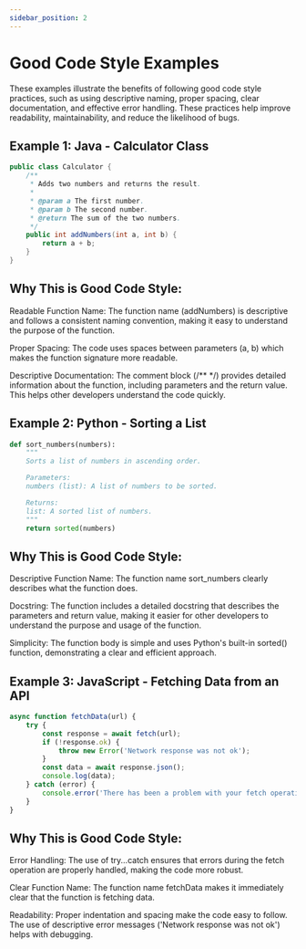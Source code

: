 ```yaml
---
sidebar_position: 2
---
```


# Good Code Style Examples
These examples illustrate the benefits of following good code style practices, such as using descriptive naming, proper spacing, clear documentation, and effective error handling. These practices help improve readability, maintainability, and reduce the likelihood of bugs.

## Example 1: Java - Calculator Class

```java
public class Calculator {
    /**
     * Adds two numbers and returns the result.
     *
     * @param a The first number.
     * @param b The second number.
     * @return The sum of the two numbers.
     */
    public int addNumbers(int a, int b) {
        return a + b;
    }
}
```

## Why This is Good Code Style:

Readable Function Name: The function name (addNumbers) is descriptive and follows a consistent naming convention, making it easy to understand the purpose of the function.

Proper Spacing: The code uses spaces between parameters (a, b) which makes the function signature more readable.

Descriptive Documentation: The comment block (/** */) provides detailed information about the function, including parameters and the return value. This helps other developers understand the code quickly.

## Example 2: Python - Sorting a List

```python
def sort_numbers(numbers):
    """
    Sorts a list of numbers in ascending order.

    Parameters:
    numbers (list): A list of numbers to be sorted.

    Returns:
    list: A sorted list of numbers.
    """
    return sorted(numbers)
```
## Why This is Good Code Style:

Descriptive Function Name: The function name sort_numbers clearly describes what the function does.

Docstring: The function includes a detailed docstring that describes the parameters and return value, making it easier for other developers to understand the purpose and usage of the function.

Simplicity: The function body is simple and uses Python's built-in sorted() function, demonstrating a clear and efficient approach.

## Example 3: JavaScript - Fetching Data from an API
``` js
async function fetchData(url) {
    try {
        const response = await fetch(url);
        if (!response.ok) {
            throw new Error('Network response was not ok');
        }
        const data = await response.json();
        console.log(data);
    } catch (error) {
        console.error('There has been a problem with your fetch operation:', error);
    }
}
```
## Why This is Good Code Style:

Error Handling: The use of try...catch ensures that errors during the fetch operation are properly handled, making the code more robust.

Clear Function Name: The function name fetchData makes it immediately clear that the function is fetching data.

Readability: Proper indentation and spacing make the code easy to follow. The use of descriptive error messages ('Network response was not ok') helps with debugging.




